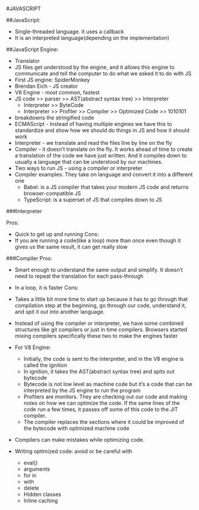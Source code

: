 #JAVASCRIPT

##JavaScript: 

- Single-threaded language. It uses a callback
- It is an interpreted language(depending on the implementation)

##JavaScript Engine:

- Translator
- JS files get understood by the engine, and it allows this engine to communicate and tell the computer to do what we asked it to do with JS
- First JS engine: SpiderMonkey
- Brendan Eich - JS creator
- V8 Engine - most common, fastest
- JS code >> parser >> AST(abstract syntax tree) >> Interpreter
	- Interpreter >> ByteCode
	- Interpreter >> Profiler >> Compiler >> Optimized Code >> 1010101
- breakdowns the stringified code
- ECMAScript -  Instead of having multiple engines we have this to standardize and show how we should do things in JS and how it should work
- Interpreter - we translate and read the files line by line on the fly
- Compiler - it doesn’t translate on the fly. It works ahead of time to create a translation of the code we have just written. And it compiles down to usually a language that can be understood by our machines. 
- Two ways to run JS - using a compiler or interpreter
- Compiler examples. They take on language and convert it into a different one
  - Babel: is a JS compiler that takes your modern JS code and returns browser-compatible JS
  - TypeScript: is a superset of JS that compiles down to JS

###Interpreter

Pros:
- Quick to get up and running
Cons:
- If you are running a code(like a loop) more than once even though it gives us the same result, it can get really slow

###Compiler
Pros:
- Smart enough to understand the same output and simplify. It doesn’t need to repeat the translation for each pass-through
- In a loop, it is faster
Cons:
- Takes a little bit more time to start up because it has to go through that compilation step at the beginning, go through our code, understand it, and spit it out into another language.


- Instead of using the compiler or interpreter, we have some combined structures like git compilers or just in time compilers. Browsers started mixing compilers specifically these two to make the engines faster
- For V8 Engine:
  - Initially, the code is sent to the interpreter, and in the V8 engine is called the ignition
  - In ignition, it takes the AST(abstract syntax tree) and spits out bytecode
  - Bytecode is not low level as machine code but it’s a code that can be interpreted by the JS engine to run the program
  - Profilers are monitors. They are checking out our code and making notes on how we can optimize the code. If the same lines of the code run a few times, it passes off some of this code to the JIT compiler.
  - The compiler replaces the sections where it could be improved of the bytecode with optimized machine code
- Compilers can make mistakes while optimizing code. 
- Writing optimized code: avoid or be careful with
  - eval()
  - arguments
  - for in
  - with
  - delete
  - Hidden classes
  - Inline caching

